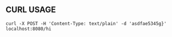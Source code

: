 CURL USAGE
--------

`curl -X POST -H 'Content-Type: text/plain' -d 'asdfae5345g}' localhost:8080/hi`
